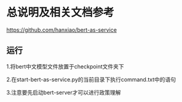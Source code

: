 # 总说明及相关文档参考
https://github.com/hanxiao/bert-as-service

## 运行
1.将bert中文模型文件放置于checkpoint文件夹下

2.在start-bert-as-service.py的当前目录下执行command.txt中的语句

3.注意要先启动bert-server才可以进行政策理解